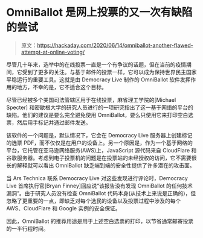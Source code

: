 # OmniBallot 是网上投票的又一次有缺陷的尝试

> 原文：<https://hackaday.com/2020/06/14/omniballot-another-flawed-attempt-at-online-voting/>

尽管几十年来，选举中的在线投票一直是一个有争议的话题，但在当前的疫情期间，它受到了更多的关注。与基于邮件的投票一样，它可以成为保持世界民主国家平稳运行的重要工具。这就是由 Democracy Live 制作的 OmniBallot 软件发挥作用的地方，不幸的是，它不适合这个目标。

尽管已经被多个美国司法管辖区用于在线投票，麻省理工学院的[Michael Specter] 和密歇根大学的研究人员进行的一项研究指出了这一基于网络的平台的缺陷。他们的建议是要么完全避免使用 OmniBallot，要么只使用它来打印空白选票，然后用手标记并通过邮件发送。

该软件的一个问题是，默认情况下，它会在 Democracy Live 服务器上创建标记的选票 PDF，而不仅仅是在用户的设备上。另一个原因是，作为一个基于网络的平台，它托管在亚马逊网络服务(AWS)上，JavaScript 源代码来自 CloudFlare 和谷歌服务器。考虑到电子投票机的问题是在投票站的未经授权的访问，它不需要很长的解释就可以看出 OmniBallot 缺乏端到端的安全性提供了许多潜在的攻击面。

当 Ars Technica 联系 Democracy Live 对这些发现进行评论时，Democracy Live 首席执行官[Bryan Finney]回应说“该报告没有发现 OmniBallot 的任何技术漏洞”。由于研究人员没有检查 OmniBallot 代码本身(从技术上来说是正确的)，但忽略了更重要的一点，即缺乏对每个选民的设备以及投票过程中涉及的每个 AWS、CloudFlare 和 Google 实例的安全保证。

因此，OmniBallot 的推荐用途是用于上述空白选票的打印，以节省通常邮寄投票的一半行程时间。